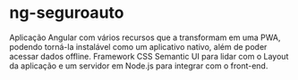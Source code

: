 # ng-seguroauto
Aplicação Angular com vários recursos que a transformam em uma PWA, podendo torná-la instalável como um aplicativo nativo, além de poder acessar dados offline.  Framework CSS Semantic UI para lidar com o Layout da aplicação e um servidor em Node.js para integrar com o front-end.
